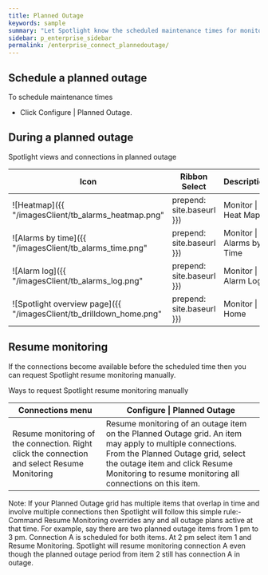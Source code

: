 ```yaml
---
title: Planned Outage
keywords: sample
summary: "Let Spotlight know the scheduled maintenance times for monitored connections. During the outage period, Spotlight will treat these connections as unavailable, so will not raise alarms or collect data."
sidebar: p_enterprise_sidebar
permalink: /enterprise_connect_plannedoutage/
---
```


## Schedule a planned outage

To schedule maintenance times

*  Click Configure \| Planned Outage.


## During a planned outage

Spotlight views and connections in planned outage

Icon | Ribbon Select | Description
-----|---------------|------------
![Heatmap]({{ "/imagesClient/tb_alarms_heatmap.png" | prepend: site.baseurl }}) | Monitor \| Heat Map | Connections are removed from the heat map while they are in planned outage.
![Alarms by time]({{ "/imagesClient/tb_alarms_time.png" | prepend: site.baseurl }}) | Monitor \| Alarms by Time | A Monitored Server Planned Outage alarm is raised when planned outage begins. This information alarm clears when the planned outage completes.
![Alarm log]({{ "/imagesClient/tb_alarms_log.png" | prepend: site.baseurl }}) | Monitor \| Alarm Log |
![Spotlight overview page]({{ "/imagesClient/tb_drilldown_home.png" | prepend: site.baseurl }}) | Monitor \| Home | During a planned outage, all controls are disabled except Status. A Monitored Server - Planned Outage alarm is raised against the Status control.


## Resume monitoring

If the connections become available before the scheduled time then you can request Spotlight resume monitoring manually.

Ways to request Spotlight resume monitoring manually

Connections menu | Configure \| Planned Outage  
-----------------|----------------------------
Resume monitoring of the connection. Right click the connection and select Resume Monitoring | Resume monitoring of an outage item on the Planned Outage grid. An item may apply to multiple connections. From the Planned Outage grid, select the outage item and click Resume Monitoring to resume monitoring all connections on this item.





 Note: If your Planned Outage grid has multiple items that overlap in time and involve multiple connections then Spotlight will follow this simple rule:- Command Resume Monitoring overrides any and all outage plans active at that time. For example, say there are two planned outage items from 1 pm to 3 pm. Connection A is scheduled for both items. At 2 pm select item 1 and Resume Monitoring. Spotlight will resume monitoring connection A even though the planned outage period from item 2 still has connection A in outage.
